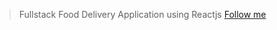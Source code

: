 > Fullstack Food Delivery Application using Reactjs
> [Follow me](https://github.com/engineerjadid)
